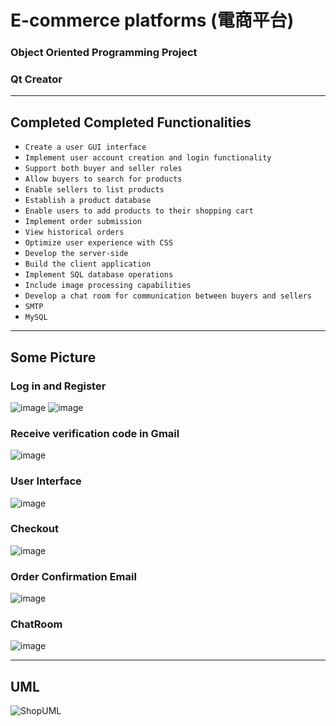 # E-commerce platforms (電商平台)

### Object Oriented Programming Project
### Qt Creator
---
## Completed Completed Functionalities
- ```Create a user GUI interface```
- ```Implement user account creation and login functionality```
- ```Support both buyer and seller roles```
- ```Allow buyers to search for products```
- ```Enable sellers to list products```
- ```Establish a product database```
- ```Enable users to add products to their shopping cart```
- ```Implement order submission```
- ```View historical orders```
- ```Optimize user experience with CSS```
- ```Develop the server-side```
- ```Build the client application```
- ```Implement SQL database operations```
- ```Include image processing capabilities```
- ```Develop a chat room for communication between buyers and sellers```
- ```SMTP```
- ```MySQL```
---
## Some Picture
### Log in and Register
![image](https://github.com/Lewis-panda/AOOP_Project/assets/116704255/2f6adf3c-77a5-4c5f-8cfa-83dba05a21d2)
![image](https://github.com/Lewis-panda/AOOP_Project/assets/116704255/d37c7ceb-4340-4f1c-b11b-1b647e7c9fb5)


### Receive verification code in Gmail
![image](https://github.com/Lewis-panda/AOOP_Project/assets/116704255/86c26660-2eab-479f-a7f9-783f0b55ba07)

### User Interface
![image](https://github.com/Lewis-panda/AOOP_Project/assets/116704255/a20f31d8-a785-4147-a54c-a62d679ff986)

### Checkout
![image](https://github.com/Lewis-panda/AOOP_Project/assets/116704255/a836f9e1-d602-4f09-93aa-834390362356)

### Order Confirmation Email
![image](https://github.com/Lewis-panda/AOOP_Project/assets/116704255/92750bbe-2836-4084-986b-6c9b32bfd5e3)

### ChatRoom
![image](https://github.com/Lewis-panda/AOOP_Project/assets/116704255/db510379-bf93-4c50-8a0b-e8f1047d4715)

---
## UML
![ShopUML](https://github.com/Lewis-panda/AOOP_Project/assets/116704255/9eed4bb3-44d6-4fc9-bffe-81b769cff025)


